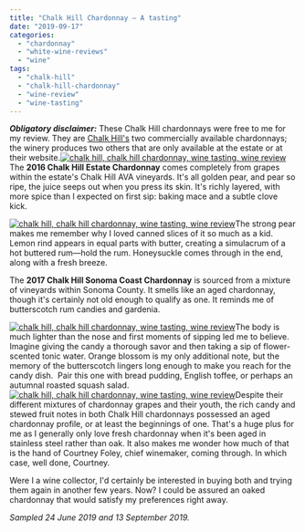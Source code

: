 ```yaml
---
title: "Chalk Hill Chardonnay – A tasting"
date: "2019-09-17"
categories: 
  - "chardonnay"
  - "white-wine-reviews"
  - "wine"
tags: 
  - "chalk-hill"
  - "chalk-hill-chardonnay"
  - "wine-review"
  - "wine-tasting"
---
```


**_Obligatory disclaimer:_** These Chalk Hill chardonnays were free to me for my review. They are [Chalk Hill's](https://www.chalkhill.com/) two commercially available chardonnays; the winery produces two others that are only available at the estate or at their website.[![chalk hill, chalk hill chardonnay, wine tasting, wine review](https://thegourmez.com/wp-content/uploads/sites/5/2019/09/Chalk-Hill-Chard-003-498x500.jpg)](https://thegourmez.com/wp-content/uploads/sites/5/2019/09/Chalk-Hill-Chard-003.jpg)The **2016 Chalk Hill Estate Chardonnay** comes completely from grapes within the estate's Chalk Hill AVA vineyards. It's all golden pear, and pear so ripe, the juice seeps out when you press its skin. It's richly layered, with more spice than I expected on first sip: baking mace and a subtle clove kick.

[![chalk hill, chalk hill chardonnay, wine tasting, wine review](https://thegourmez.com/wp-content/uploads/sites/5/2019/09/Chalk-Hill-Chard-001-375x500.jpg)](https://thegourmez.com/wp-content/uploads/sites/5/2019/09/Chalk-Hill-Chard-001.jpg)The strong pear makes me remember why I loved canned slices of it so much as a kid. Lemon rind appears in equal parts with butter, creating a simulacrum of a hot buttered rum—hold the rum. Honeysuckle comes through in the end, along with a fresh breeze.

The **2017 Chalk Hill Sonoma Coast Chardonnay** is sourced from a mixture of vineyards within Sonoma County. It smells like an aged chardonnay, though it's certainly not old enough to qualify as one. It reminds me of butterscotch rum candies and gardenia.

[![chalk hill, chalk hill chardonnay, wine tasting, wine review](https://thegourmez.com/wp-content/uploads/sites/5/2019/09/Chalk-Hill-Chard-002-363x500.jpg)](https://thegourmez.com/wp-content/uploads/sites/5/2019/09/Chalk-Hill-Chard-002.jpg)The body is much lighter than the nose and first moments of sipping led me to believe. Imagine giving the candy a thorough savor and then taking a sip of flower-scented tonic water. Orange blossom is my only additional note, but the memory of the butterscotch lingers long enough to make you reach for the candy dish.  Pair this one with bread pudding, English toffee, or perhaps an autumnal roasted squash salad.[![chalk hill, chalk hill chardonnay, wine tasting, wine review](https://thegourmez.com/wp-content/uploads/sites/5/2019/09/Chalk-Hill-Chard-005-493x500.jpg)](https://thegourmez.com/wp-content/uploads/sites/5/2019/09/Chalk-Hill-Chard-005.jpg)Despite their different mixtures of chardonnay grapes and their youth, the rich candy and stewed fruit notes in both Chalk Hill chardonnays possessed an aged chardonnay profile, or at least the beginnings of one. That's a huge plus for me as I generally only love fresh chardonnay when it's been aged in stainless steel rather than oak. It also makes me wonder how much of that is the hand of Courtney Foley, chief winemaker, coming through. In which case, well done, Courtney.

Were I a wine collector, I'd certainly be interested in buying both and trying them again in another few years. Now? I could be assured an oaked chardonnay that would satisfy my preferences right away.

_Sampled 24 June 2019 and 13 September 2019._
